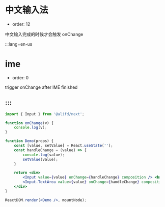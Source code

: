 # 中文输入法

- order: 12

中文输入完成的时候才会触发 onChange

:::lang=en-us

# ime

- order: 0

trigger onChange after IME finished

:::
---


````jsx
import { Input } from '@alifd/next';

function onChange(v) {
    console.log(v);
}

function Demo(props) {
    const [value, setValue] = React.useState('');
    const handleChange = (value) => {
        console.log(value);
        setValue(value);
    }

    return <div>
        <Input value={value} onChange={handleChange} composition /> <br/><br/>
        <Input.TextArea value={value} onChange={handleChange} composition />
    </div>
}

ReactDOM.render(<Demo />, mountNode);
````
